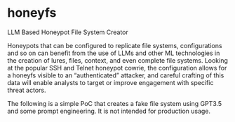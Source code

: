 # honeyfs
LLM Based Honeypot File System Creator

Honeypots that can be configured to replicate file systems, configurations and so on can benefit from the use of LLMs and other ML technologies in the creation of lures, files, context, and even complete file systems. Looking at the popular SSH and Telnet honeypot cowrie, the configuration allows for a honeyfs visible to an “authenticated” attacker, and careful crafting of this data will enable analysts to target or improve engagement with specific threat actors.

The following is a simple PoC that creates a fake file system using GPT3.5 and some prompt engineering. It is not intended for production usage.
